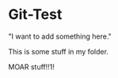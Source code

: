 Git-Test
============

"I want to add something here."

This is some stuff in my folder.

MOAR stuff!!1!
